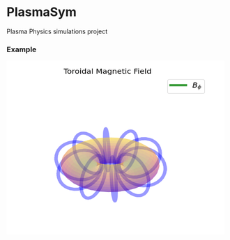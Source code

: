 # PlasmaSym
Plasma Physics simulations project


### Example

<img src="demo/torus.gif" alt="animated" width=500 height=400/>
